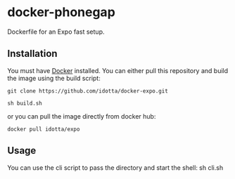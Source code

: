 # docker-phonegap
Dockerfile for an Expo fast setup.

## Installation
You must have [Docker](https://www.docker.com/) installed. You can either pull this repository and build the image using the build script:

`git clone https://github.com/idotta/docker-expo.git`

`sh build.sh`

or you can pull the image directly from docker hub:

`docker pull idotta/expo`

## Usage
You can use the cli script to pass the directory and start the shell:
    sh cli.sh <dir>